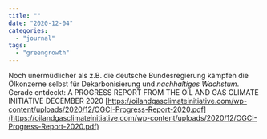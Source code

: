 ```yaml
---
title: ""
date: "2020-12-04"
categories: 
  - "journal"
tags: 
  - "greengrowth"
---
```


Noch unermüdlicher als z.B. die deutsche Bundesregierung kämpfen die Ölkonzerne selbst für Dekarbonisierung und _nachhaltiges Wachstum_. Gerade entdeckt: A PROGRESS REPORT FROM THE OIL AND GAS CLIMATE INITIATIVE DECEMBER 2020 [https://oilandgasclimateinitiative.com/wp-content/uploads/2020/12/OGCI-Progress-Report-2020.pdf](https://oilandgasclimateinitiative.com/wp-content/uploads/2020/12/OGCI-Progress-Report-2020.pdf)

